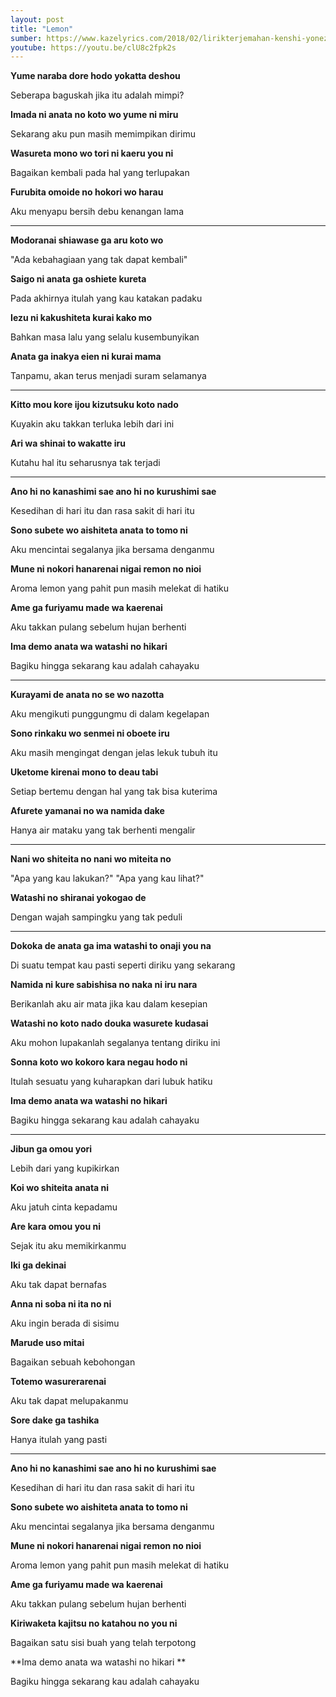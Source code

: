 ```yaml
---
layout: post
title: "Lemon"
sumber: https://www.kazelyrics.com/2018/02/lirikterjemahan-kenshi-yonezu-lemon.html?m=1 
youtube: https://youtu.be/clU8c2fpk2s 
---
```


**Yume naraba dore hodo yokatta deshou**

Seberapa baguskah jika itu adalah mimpi?

**Imada ni anata no koto wo yume ni miru**

Sekarang aku pun masih memimpikan dirimu

**Wasureta mono wo tori ni kaeru you ni**

Bagaikan kembali pada hal yang terlupakan

**Furubita omoide no hokori wo harau**

Aku menyapu bersih debu kenangan lama

****



**Modoranai shiawase ga aru koto wo**

"Ada kebahagiaan yang tak dapat kembali"

**Saigo ni anata ga oshiete kureta**

Pada akhirnya itulah yang kau katakan padaku

**Iezu ni kakushiteta kurai kako mo**

Bahkan masa lalu yang selalu kusembunyikan

**Anata ga inakya eien ni kurai mama**

Tanpamu, akan terus menjadi suram selamanya

****



**Kitto mou kore ijou kizutsuku koto nado**

Kuyakin aku takkan terluka lebih dari ini

**Ari wa shinai to wakatte iru**

Kutahu hal itu seharusnya tak terjadi

****



**Ano hi no kanashimi sae ano hi no kurushimi sae**

Kesedihan di hari itu dan rasa sakit di hari itu

**Sono subete wo aishiteta anata to tomo ni**

Aku mencintai segalanya jika bersama denganmu

**Mune ni nokori hanarenai nigai remon no nioi**

Aroma lemon yang pahit pun masih melekat di hatiku

**Ame ga furiyamu made wa kaerenai**

Aku takkan pulang sebelum hujan berhenti

**Ima demo anata wa watashi no hikari**

Bagiku hingga sekarang kau adalah cahayaku

****



**Kurayami de anata no se wo nazotta**

Aku mengikuti punggungmu di dalam kegelapan

**Sono rinkaku wo senmei ni oboete iru**

Aku masih mengingat dengan jelas lekuk tubuh itu

**Uketome kirenai mono to deau tabi**

Setiap bertemu dengan hal yang tak bisa kuterima

**Afurete yamanai no wa namida dake**

Hanya air mataku yang tak berhenti mengalir

****



**Nani wo shiteita no nani wo miteita no**

"Apa yang kau lakukan?" "Apa yang kau lihat?"

**Watashi no shiranai yokogao de**

Dengan wajah sampingku yang tak peduli

****



**Dokoka de anata ga ima watashi to onaji you na**

Di suatu tempat kau pasti seperti diriku yang sekarang

**Namida ni kure sabishisa no naka ni iru nara**

Berikanlah aku air mata jika kau dalam kesepian

**Watashi no koto nado douka wasurete kudasai**

Aku mohon lupakanlah segalanya tentang diriku ini

**Sonna koto wo kokoro kara negau hodo ni**

Itulah sesuatu yang kuharapkan dari lubuk hatiku

**Ima demo anata wa watashi no hikari**

Bagiku hingga sekarang kau adalah cahayaku

****



**Jibun ga omou yori**

Lebih dari yang kupikirkan

**Koi wo shiteita anata ni**

Aku jatuh cinta kepadamu

**Are kara omou you ni**

Sejak itu aku memikirkanmu

**Iki ga dekinai**

Aku tak dapat bernafas

**Anna ni soba ni ita no ni**

Aku ingin berada di sisimu

**Marude uso mitai**

Bagaikan sebuah kebohongan

**Totemo wasurerarenai**

Aku tak dapat melupakanmu

**Sore dake ga tashika**

Hanya itulah yang pasti

****



**Ano hi no kanashimi sae ano hi no kurushimi sae**

Kesedihan di hari itu dan rasa sakit di hari itu

**Sono subete wo aishiteta anata to tomo ni**

Aku mencintai segalanya jika bersama denganmu

**Mune ni nokori hanarenai nigai remon no nioi**

Aroma lemon yang pahit pun masih melekat di hatiku

**Ame ga furiyamu made wa kaerenai**

Aku takkan pulang sebelum hujan berhenti

**Kiriwaketa kajitsu no katahou no you ni**

Bagaikan satu sisi buah yang telah terpotong

**Ima demo anata wa watashi no hikari **

Bagiku hingga sekarang kau adalah cahayaku 

